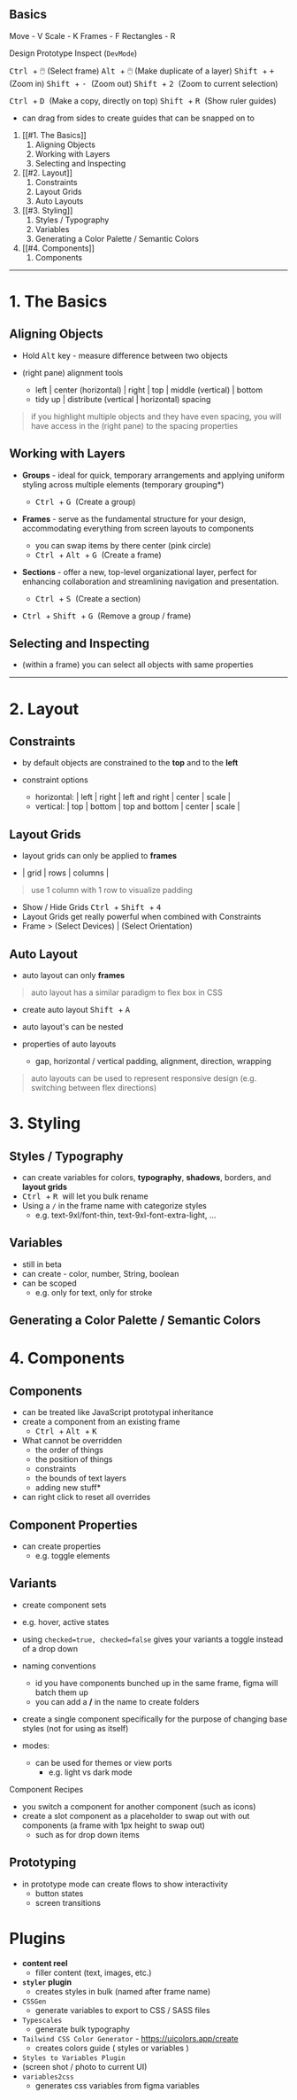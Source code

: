 ## Basics

Move - V
Scale - K
Frames - F
Rectangles - R

Design
Prototype
Inspect (`DevMode`)

<kbd> Ctrl </kbd> + 🖱️ (Select frame)
<kbd> Alt </kbd>  + 🖱️ (Make duplicate of a layer)
<kbd> Shift </kbd> + <kbd> + </kbd> (Zoom in)
<kbd> Shift </kbd> + <kbd> - </kbd> (Zoom out)
<kbd> Shift </kbd> + <kbd> 2 </kbd> (Zoom to current selection)

<kbd> Ctrl </kbd> + <kbd> D </kbd> (Make a copy, directly on top)
<kbd> Shift </kbd> + <kbd> R </kbd> (Show ruler guides)
- can drag from sides to create guides that can be snapped on to

1. [[#1. The Basics]]
	1. Aligning Objects
	2. Working with Layers
	3. Selecting and Inspecting
2. [[#2. Layout]]
	1. Constraints
	2. Layout Grids
	3. Auto Layouts
3. [[#3. Styling]]
	1. Styles / Typography
	2. Variables
	3. Generating a Color Palette / Semantic Colors
4. [[#4. Components]]
	1. Components

---
# 1. The Basics
## Aligning Objects

- Hold <kbd>Alt</kbd> key - measure difference between two objects

- (right pane) alignment tools
	- left | center (horizontal) | right | top | middle (vertical) | bottom
	- tidy up | distribute (vertical | horizontal) spacing

> if you highlight multiple objects and they have even spacing, you will have access in the (right pane) to the spacing properties

## Working with Layers
- **Groups** - ideal for quick, temporary arrangements and applying uniform styling across multiple elements (temporary grouping*)
	- <kbd> Ctrl </kbd> + <kbd> G </kbd> (Create a group)

- **Frames** - serve as the fundamental structure for your design, accommodating everything from screen layouts to components
	- you can swap items by there center (pink circle)
	- <kbd> Ctrl </kbd> + <kbd> Alt </kbd> + <kbd> G </kbd> (Create a frame)

- **Sections** - offer a new, top-level organizational layer, perfect for enhancing collaboration and streamlining navigation and presentation.
	- <kbd> Ctrl </kbd> + <kbd> S </kbd> (Create a section)

- <kbd> Ctrl </kbd> + <kbd> Shift </kbd> + <kbd> G </kbd> (Remove a group / frame)

## Selecting and Inspecting
- (within a frame) you can select all objects with same properties
---
# 2. Layout

## Constraints
- by default objects are constrained to the **top** and to the **left**

- constraint options
	- horizontal: | left | right | left and right | center | scale |
	- vertical: | top | bottom | top and bottom | center | scale |

## Layout Grids
- layout grids can only be applied to **frames**

- | grid | rows | columns |

> use 1 column with 1 row to visualize padding

- Show / Hide Grids <kbd> Ctrl </kbd> + <kbd> Shift </kbd> + <kbd> 4 </kbd> 
- Layout Grids get really powerful when combined with Constraints
- Frame > (Select Devices) | (Select Orientation)

## Auto Layout
- auto layout can only **frames**

> auto layout has a similar paradigm to flex box in CSS
 
- create auto layout <kbd> Shift </kbd> + <kbd> A </kbd>

- auto layout's can be nested

- properties of auto layouts
	- gap, horizontal / vertical padding, alignment, direction, wrapping

> auto layouts can be used to represent responsive design (e.g. switching between flex directions)

# 3. Styling

## Styles / Typography

- can create variables for colors, **typography**, **shadows**, borders, and **layout grids**
- <kbd> Ctrl </kbd> + <kbd> R </kbd> will let you bulk rename
- Using a `/` in the frame name with categorize styles
	- e.g. text-9xl/font-thin, text-9xl-font-extra-light, ...

## Variables
- still in beta
- can create - color, number, String, boolean
- can be scoped
	- e.g. only for text, only for stroke

## Generating a Color Palette / Semantic Colors

# 4. Components

## Components
- can be treated like JavaScript prototypal inheritance
- create a component from an existing frame
	- <kbd> Ctrl </kbd> + <kbd> Alt </kbd> + <kbd> K </kbd>
- What cannot be overridden
	- the order of things
	- the position of things
	- constraints
	- the bounds of text layers
	- adding new stuff*
- can right click to reset all overrides

## Component Properties
- can create properties
	- e.g. toggle elements

## Variants
- create component sets
- e.g. hover, active states
- using `checked=true, checked=false` gives your variants a toggle instead of a drop down

- naming conventions
	- id you have components bunched up in the same frame, figma will batch them up
	- you can add a **/** in the name to create folders
- create a single component specifically for the purpose of changing base styles (not for using as itself)

- modes:
	- can be used for themes or view ports
		- e.g. light vs dark mode

Component Recipes
- you switch a component for another component (such as icons)
- create a slot component as a placeholder to swap out with out components (a frame with 1px height to swap out)
	- such as for drop down items

## Prototyping
- in prototype mode can create flows to show interactivity
	- button states
	- screen transitions

# Plugins

- **content reel**
	- filler content (text, images, etc.)
- **`styler` plugin**
	- creates styles in bulk (named after frame name)
- `CSSGen`
	- generate variables to export to CSS / SASS files
- `Typescales`
	- generate bulk typography
- `Tailwind CSS Color Generator` - https://uicolors.app/create 
	- creates colors guide ( styles or variables )
- `Styles to Variables Plugin`
- (screen shot / photo to current UI)
- `variables2css`
	- generates css variables from figma variables







